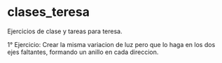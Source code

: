 # clases_teresa
Ejercicios de clase y tareas para teresa.

1° Ejercicio:
Crear la misma variacion de luz pero que lo haga en los dos ejes faltantes, formando un anillo en cada direccion.
